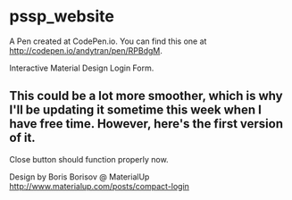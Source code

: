 # pssp_website

A Pen created at CodePen.io. You can find this one at http://codepen.io/andytran/pen/RPBdgM.

 Interactive Material Design Login Form.

This could be a lot more smoother, which is why I'll be updating it sometime this week when I have free time. However, here's the first version of it.
--
Close button should function properly now.

Design by Boris Borisov @ MaterialUp
http://www.materialup.com/posts/compact-login